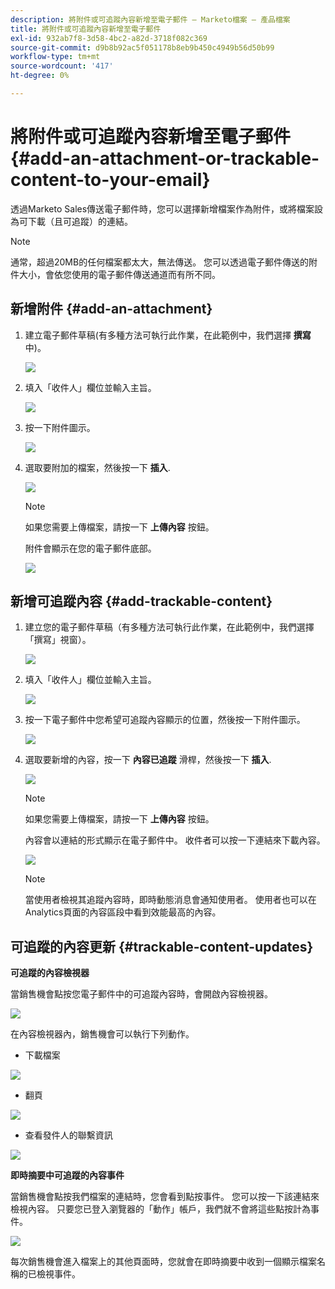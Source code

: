 ```yaml
---
description: 將附件或可追蹤內容新增至電子郵件 — Marketo檔案 — 產品檔案
title: 將附件或可追蹤內容新增至電子郵件
exl-id: 932ab7f8-3d58-4bc2-a82d-3718f082c369
source-git-commit: d9b8b92ac5f051178b8eb9b450c4949b56d50b99
workflow-type: tm+mt
source-wordcount: '417'
ht-degree: 0%

---
```


# 將附件或可追蹤內容新增至電子郵件 {#add-an-attachment-or-trackable-content-to-your-email}

透過Marketo Sales傳送電子郵件時，您可以選擇新增檔案作為附件，或將檔案設為可下載（且可追蹤）的連結。

>[!NOTE]
>
>通常，超過20MB的任何檔案都太大，無法傳送。 您可以透過電子郵件傳送的附件大小，會依您使用的電子郵件傳送通道而有所不同。

## 新增附件 {#add-an-attachment}

1. 建立電子郵件草稿(有多種方法可執行此作業，在此範例中，我們選擇 **撰寫** 中)。

   ![](assets/add-an-attachment-or-trackable-content-1.png)

1. 填入「收件人」欄位並輸入主旨。

   ![](assets/add-an-attachment-or-trackable-content-2.png)

1. 按一下附件圖示。

   ![](assets/add-an-attachment-or-trackable-content-3.png)

1. 選取要附加的檔案，然後按一下 **插入**.

   ![](assets/add-an-attachment-or-trackable-content-4.png)

   >[!NOTE]
   >
   >如果您需要上傳檔案，請按一下 **上傳內容** 按鈕。

   附件會顯示在您的電子郵件底部。

   ![](assets/add-an-attachment-or-trackable-content-5.png)

## 新增可追蹤內容 {#add-trackable-content}

1. 建立您的電子郵件草稿（有多種方法可執行此作業，在此範例中，我們選擇「撰寫」視窗）。

   ![](assets/add-an-attachment-or-trackable-content-6.png)

1. 填入「收件人」欄位並輸入主旨。

   ![](assets/add-an-attachment-or-trackable-content-7.png)

1. 按一下電子郵件中您希望可追蹤內容顯示的位置，然後按一下附件圖示。

   ![](assets/add-an-attachment-or-trackable-content-8.png)

1. 選取要新增的內容，按一下 **內容已追蹤** 滑桿，然後按一下 **插入**.

   ![](assets/add-an-attachment-or-trackable-content-9.png)

   >[!NOTE]
   >
   >如果您需要上傳檔案，請按一下 **上傳內容** 按鈕。

   內容會以連結的形式顯示在電子郵件中。 收件者可以按一下連結來下載內容。

   ![](assets/add-an-attachment-or-trackable-content-10.png)

   >[!NOTE]
   >
   >當使用者檢視其追蹤內容時，即時動態消息會通知使用者。 使用者也可以在Analytics頁面的內容區段中看到效能最高的內容。

## 可追蹤的內容更新 {#trackable-content-updates}

**可追蹤的內容檢視器**

當銷售機會點按您電子郵件中的可追蹤內容時，會開啟內容檢視器。

![](assets/add-an-attachment-or-trackable-content-11.png)

在內容檢視器內，銷售機會可以執行下列動作。

* 下載檔案

![](assets/add-an-attachment-or-trackable-content-12.png)

* 翻頁

![](assets/add-an-attachment-or-trackable-content-13.png)

* 查看發件人的聯繫資訊

![](assets/add-an-attachment-or-trackable-content-14.png)

**即時摘要中可追蹤的內容事件**

當銷售機會點按我們檔案的連結時，您會看到點按事件。 您可以按一下該連結來檢視內容。 只要您已登入瀏覽器的「動作」帳戶，我們就不會將這些點按計為事件。

![](assets/add-an-attachment-or-trackable-content-15.png)

每次銷售機會進入檔案上的其他頁面時，您就會在即時摘要中收到一個顯示檔案名稱的已檢視事件。

